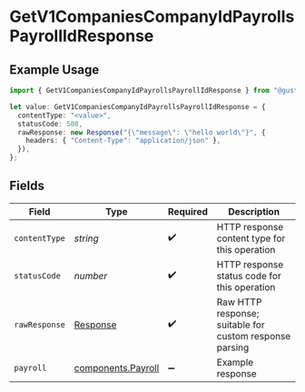 # GetV1CompaniesCompanyIdPayrollsPayrollIdResponse

## Example Usage

```typescript
import { GetV1CompaniesCompanyIdPayrollsPayrollIdResponse } from "@gusto/embedded-api/models/operations";

let value: GetV1CompaniesCompanyIdPayrollsPayrollIdResponse = {
  contentType: "<value>",
  statusCode: 508,
  rawResponse: new Response("{\"message\": \"hello world\"}", {
    headers: { "Content-Type": "application/json" },
  }),
};
```

## Fields

| Field                                                                 | Type                                                                  | Required                                                              | Description                                                           |
| --------------------------------------------------------------------- | --------------------------------------------------------------------- | --------------------------------------------------------------------- | --------------------------------------------------------------------- |
| `contentType`                                                         | *string*                                                              | :heavy_check_mark:                                                    | HTTP response content type for this operation                         |
| `statusCode`                                                          | *number*                                                              | :heavy_check_mark:                                                    | HTTP response status code for this operation                          |
| `rawResponse`                                                         | [Response](https://developer.mozilla.org/en-US/docs/Web/API/Response) | :heavy_check_mark:                                                    | Raw HTTP response; suitable for custom response parsing               |
| `payroll`                                                             | [components.Payroll](../../models/components/payroll.md)              | :heavy_minus_sign:                                                    | Example response                                                      |